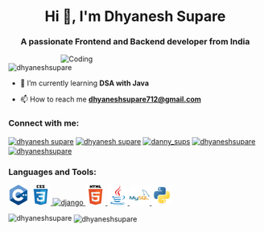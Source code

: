 
<h1 align="center">Hi 👋, I'm Dhyanesh Supare</h1>
<h3 align="center">A passionate Frontend and Backend developer from India</h3>
<img align = "right" alt = "Coding" width = "400" src = "https://tse2.mm.bing.net/th?id=OIP.LvNp_-MBZql0m_nU_CQwuwHaHa&pid=Api&P=0&h=180">

<p align="left"> <img src="https://komarev.com/ghpvc/?username=dhyaneshsupare&label=Profile%20views&color=0e75b6&style=flat" alt="dhyaneshsupare" /> </p>

- 🌱 I’m currently learning **DSA with Java**

- 📫 How to reach me **dhyaneshsupare712@gmail.com**

<h3 align="left">Connect with me:</h3>
<p align="left">
<a href="https://linkedin.com/in/dhyanesh supare" target="blank"><img align="center" src="https://raw.githubusercontent.com/rahuldkjain/github-profile-readme-generator/master/src/images/icons/Social/linked-in-alt.svg" alt="dhyanesh supare" height="30" width="40" /></a>
<a href="https://fb.com/dhyanesh supare" target="blank"><img align="center" src="https://raw.githubusercontent.com/rahuldkjain/github-profile-readme-generator/master/src/images/icons/Social/facebook.svg" alt="dhyanesh supare" height="30" width="40" /></a>
<a href="https://instagram.com/danny_sups" target="blank"><img align="center" src="https://raw.githubusercontent.com/rahuldkjain/github-profile-readme-generator/master/src/images/icons/Social/instagram.svg" alt="danny_sups" height="30" width="40" /></a>
<a href="https://www.codechef.com/users/dhyaneshsupare" target="blank"><img align="center" src="https://cdn.jsdelivr.net/npm/simple-icons@3.1.0/icons/codechef.svg" alt="dhyaneshsupare" height="30" width="40" /></a>
<a href="https://www.leetcode.com/dhyaneshsupare" target="blank"><img align="center" src="https://raw.githubusercontent.com/rahuldkjain/github-profile-readme-generator/master/src/images/icons/Social/leet-code.svg" alt="dhyaneshsupare" height="30" width="40" /></a>
</p>

<h3 align="left">Languages and Tools:</h3>
<p align="left"> <img src="https://raw.githubusercontent.com/devicons/devicon/master/icons/cplusplus/cplusplus-original.svg" alt="cplusplus" width="40" height="40"/> </a> <a href="https://www.w3schools.com/css/" target="_blank" rel="noreferrer"> <img src="https://raw.githubusercontent.com/devicons/devicon/master/icons/css3/css3-original-wordmark.svg" alt="css3" width="40" height="40"/> </a> <a href="https://www.djangoproject.com/" target="_blank" rel="noreferrer"> <img src="https://cdn.worldvectorlogo.com/logos/django.svg" alt="django" width="40" height="40"/> </a> <a href="https://www.w3.org/html/" target="_blank" rel="noreferrer"> <img src="https://raw.githubusercontent.com/devicons/devicon/master/icons/html5/html5-original-wordmark.svg" alt="html5" width="40" height="40"/> </a> <a href="https://www.java.com" target="_blank" rel="noreferrer"> <img src="https://raw.githubusercontent.com/devicons/devicon/master/icons/java/java-original.svg" alt="java" width="40" height="40"/> </a> <a href="https://www.mysql.com/" target="_blank" rel="noreferrer"> <img src="https://raw.githubusercontent.com/devicons/devicon/master/icons/mysql/mysql-original-wordmark.svg" alt="mysql" width="40" height="40"/> </a> <a href="https://www.python.org" target="_blank" rel="noreferrer"> <img src="https://raw.githubusercontent.com/devicons/devicon/master/icons/python/python-original.svg" alt="python" width="40" height="40"/> </a> </p>

<p><img align="left" src="https://github-readme-stats.vercel.app/api/top-langs?username=dhyaneshsupare&show_icons=true&locale=en&layout=compact" alt="dhyaneshsupare" /></p>

<p>&nbsp;<img align="center" src="https://github-readme-stats.vercel.app/api?username=dhyaneshsupare&show_icons=true&locale=en" alt="dhyaneshsupare" /></p>
